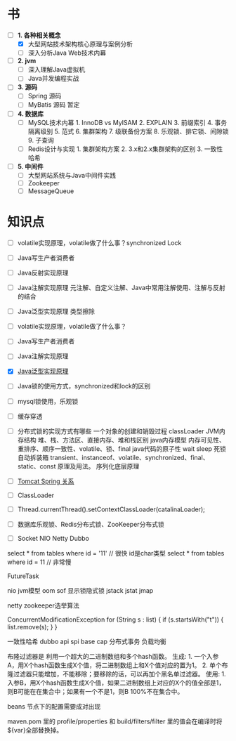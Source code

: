 

# 书
- [ ] **1. 各种相关概念**
    - [x] 大型网站技术架构核心原理与案例分析
    - [ ] 深入分析Java Web技术内幕
- [ ] **2. jvm**
    - [ ] 深入理解Java虚拟机
    - [ ] Java并发编程实战
- [ ] **3. 源码**
    - [ ] Spring 源码
    - [ ] MyBatis 源码 暂定
- [ ] **4. 数据库**
    - [ ] MySQL技术内幕
            1. InnoDB vs MyISAM
            2. EXPLAIN
            3. 前缀索引
            4. 事务隔离级别
            5. 范式
            6. 集群架构
            7. 级联备份方案
            8. 乐观锁、排它锁、间隙锁
            9. 子查询
    - [ ] Redis设计与实现
            1. 集群架构方案
            2. 3.x和2.x集群架构的区别
            3. 一致性哈希
- [ ] **5. 中间件**
    - [ ] 大型网站系统与Java中间件实践
    - [ ] Zookeeper
    - [ ] MessageQueue

# 知识点
- [ ] volatile实现原理，volatile做了什么事？synchronized Lock

- [ ] Java写生产者消费者
- [ ] Java反射实现原理
- [ ] Java注解实现原理 元注解、自定义注解、Java中常用注解使用、注解与反射的结合
- [ ] Java泛型实现原理 类型擦除
- [ ] volatile实现原理，volatile做了什么事？
- [ ] Java写生产者消费者
- [ ] Java注解实现原理
- [x] [Java泛型实现原理](/Java泛型实现原理.md)
- [ ] Java锁的使用方式，synchronized和lock的区别
- [ ] mysql锁使用，乐观锁
- [ ] 缓存穿透
- [ ] 分布式锁的实现方式有哪些
一个对象的创建和销毁过程
classLoader
JVM内存结构 堆、栈、方法区、直接内存、堆和栈区别
java内存模型 内存可见性、重排序、顺序一致性、volatile、锁、final
java代码的原子性
wait sleep 死锁
自动拆装箱
transient、instanceof、volatile、synchronized、final、static、const 原理及用法。
序列化底层原理


- [ ] [Tomcat Spring 关系](/Tomcat&Spring.md)
- [ ] ClassLoader

- [ ] Thread.currentThread().setContextClassLoader(catalinaLoader);
- [ ] 数据库乐观锁、Redis分布式锁、ZooKeeper分布式锁
- [ ] Socket NIO Netty Dubbo


select * from tables where id = '11' // 很快 id是char类型
select * from tables where id = 11 // 非常慢

FutureTask

nio 
jvm模型
oom sof
显示锁隐式锁
jstack jstat jmap

netty
zookeeper选举算法

ConcurrentModificationException
for (String s : list) {
    if (s.startsWith("t")) {
        list.remove(s);
    }
}

一致性哈希
dubbo api spi
base cap
分布式事务 负载均衡

布隆过滤器是 利用一个超大的二进制数组和多个hash函数。
生成:
    1. 一个入参A，用X个hash函数生成X个值，将二进制数组上和X个值对应的置为1。
    2. 单个布隆过滤器只能增加，不能移除；要移除的话，可以再加个黑名单过滤器。
使用:
    1. 入参B，用X个hash函数生成X个值，如果二进制数组上对应的X个的值全部是1，则B可能在在集合中；如果有一个不是1，则B 100%不在集合中。


beans 节点下的配置需要成对出现

maven.pom 里的 profile/properties 和 build/filters/filter 里的值会在编译时将${var}全部替换掉。
